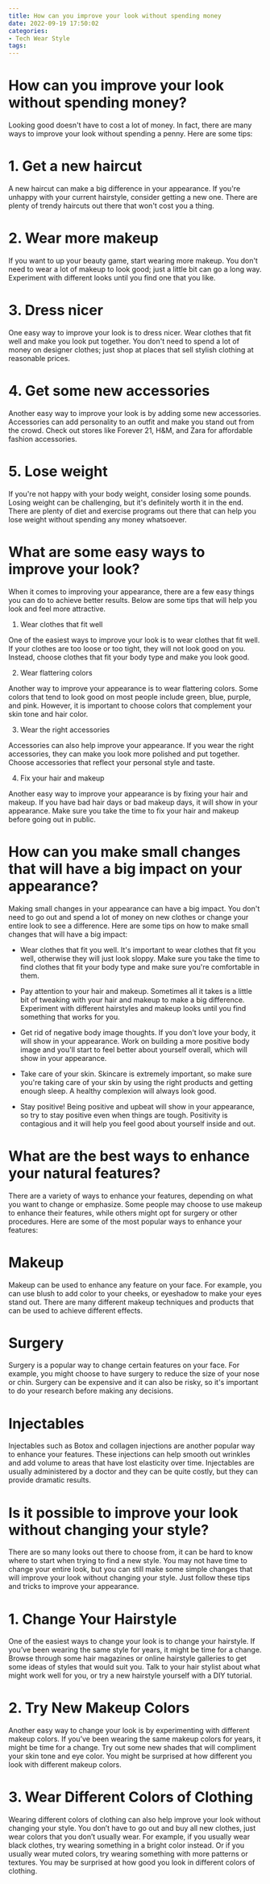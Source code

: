 ```yaml
---
title: How can you improve your look without spending money
date: 2022-09-19 17:50:02
categories:
- Tech Wear Style
tags:
---
```



#  How can you improve your look without spending money?

Looking good doesn't have to cost a lot of money. In fact, there are many ways to improve your look without spending a penny. Here are some tips:

# 1. Get a new haircut

A new haircut can make a big difference in your appearance. If you're unhappy with your current hairstyle, consider getting a new one. There are plenty of trendy haircuts out there that won't cost you a thing.

# 2. Wear more makeup

If you want to up your beauty game, start wearing more makeup. You don't need to wear a lot of makeup to look good; just a little bit can go a long way. Experiment with different looks until you find one that you like.

# 3. Dress nicer

One easy way to improve your look is to dress nicer. Wear clothes that fit well and make you look put together. You don't need to spend a lot of money on designer clothes; just shop at places that sell stylish clothing at reasonable prices.

# 4. Get some new accessories

Another easy way to improve your look is by adding some new accessories. Accessories can add personality to an outfit and make you stand out from the crowd. Check out stores like Forever 21, H&M, and Zara for affordable fashion accessories.

# 5. Lose weight

If you're not happy with your body weight, consider losing some pounds. Losing weight can be challenging, but it's definitely worth it in the end. There are plenty of diet and exercise programs out there that can help you lose weight without spending any money whatsoever.

#  What are some easy ways to improve your look?

When it comes to improving your appearance, there are a few easy things you can do to achieve better results. Below are some tips that will help you look and feel more attractive.

1. Wear clothes that fit well

One of the easiest ways to improve your look is to wear clothes that fit well. If your clothes are too loose or too tight, they will not look good on you. Instead, choose clothes that fit your body type and make you look good.

2. Wear flattering colors

Another way to improve your appearance is to wear flattering colors. Some colors that tend to look good on most people include green, blue, purple, and pink. However, it is important to choose colors that complement your skin tone and hair color.

3. Wear the right accessories

Accessories can also help improve your appearance. If you wear the right accessories, they can make you look more polished and put together. Choose accessories that reflect your personal style and taste.

4. Fix your hair and makeup

Another easy way to improve your appearance is by fixing your hair and makeup. If you have bad hair days or bad makeup days, it will show in your appearance. Make sure you take the time to fix your hair and makeup before going out in public.

#  How can you make small changes that will have a big impact on your appearance?

Making small changes in your appearance can have a big impact. You don't need to go out and spend a lot of money on new clothes or change your entire look to see a difference. Here are some tips on how to make small changes that will have a big impact:

* Wear clothes that fit you well. It's important to wear clothes that fit you well, otherwise they will just look sloppy. Make sure you take the time to find clothes that fit your body type and make sure you're comfortable in them.

* Pay attention to your hair and makeup. Sometimes all it takes is a little bit of tweaking with your hair and makeup to make a big difference. Experiment with different hairstyles and makeup looks until you find something that works for you.

* Get rid of negative body image thoughts. If you don't love your body, it will show in your appearance. Work on building a more positive body image and you'll start to feel better about yourself overall, which will show in your appearance.

* Take care of your skin. Skincare is extremely important, so make sure you're taking care of your skin by using the right products and getting enough sleep. A healthy complexion will always look good.

* Stay positive! Being positive and upbeat will show in your appearance, so try to stay positive even when things are tough. Positivity is contagious and it will help you feel good about yourself inside and out.

#  What are the best ways to enhance your natural features?

There are a variety of ways to enhance your features, depending on what you want to change or emphasize. Some people may choose to use makeup to enhance their features, while others might opt for surgery or other procedures. Here are some of the most popular ways to enhance your features:

# Makeup

Makeup can be used to enhance any feature on your face. For example, you can use blush to add color to your cheeks, or eyeshadow to make your eyes stand out. There are many different makeup techniques and products that can be used to achieve different effects.

# Surgery

Surgery is a popular way to change certain features on your face. For example, you might choose to have surgery to reduce the size of your nose or chin. Surgery can be expensive and it can also be risky, so it's important to do your research before making any decisions.

# Injectables

Injectables such as Botox and collagen injections are another popular way to enhance your features. These injections can help smooth out wrinkles and add volume to areas that have lost elasticity over time. Injectables are usually administered by a doctor and they can be quite costly, but they can provide dramatic results.

#  Is it possible to improve your look without changing your style?

There are so many looks out there to choose from, it can be hard to know where to start when trying to find a new style. You may not have time to change your entire look, but you can still make some simple changes that will improve your look without changing your style. Just follow these tips and tricks to improve your appearance.

# 1. Change Your Hairstyle

One of the easiest ways to change your look is to change your hairstyle. If you’ve been wearing the same style for years, it might be time for a change. Browse through some hair magazines or online hairstyle galleries to get some ideas of styles that would suit you. Talk to your hair stylist about what might work well for you, or try a new hairstyle yourself with a DIY tutorial.

# 2. Try New Makeup Colors

Another easy way to change your look is by experimenting with different makeup colors. If you’ve been wearing the same makeup colors for years, it might be time for a change. Try out some new shades that will compliment your skin tone and eye color. You might be surprised at how different you look with different makeup colors.

# 3. Wear Different Colors of Clothing

Wearing different colors of clothing can also help improve your look without changing your style. You don’t have to go out and buy all new clothes, just wear colors that you don’t usually wear. For example, if you usually wear black clothes, try wearing something in a bright color instead. Or if you usually wear muted colors, try wearing something with more patterns or textures. You may be surprised at how good you look in different colors of clothing.